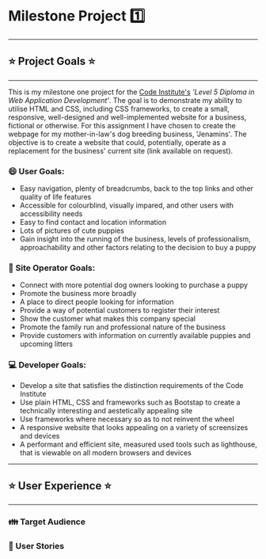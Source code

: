 # Milestone Project :one:

---

## :star: Project Goals :star:

---

This is my milestone one project for the
[Code Institute's](http://www.codeinstitute.net) _'Level 5 Diploma in Web
Application Development'_. The goal is to demonstrate my ability to utilise HTML
and CSS, including CSS frameworks, to create a small, responsive, well-designed
and well-implemented website for a business, fictional or otherwise. For this
assignment I have chosen to create the webpage for my mother-in-law's dog
breeding business, 'Jenamins'. The objective is to create a website that could,
potentially, operate as a replacement for the business' current site (link
available on request).

### :smile: User Goals:

- Easy navigation, plenty of breadcrumbs, back to the top links and other
  quality of life features
- Accessible for colourblind, visually impared, and other users with
  accessibility needs
- Easy to find contact and location information
- Lots of pictures of cute puppies
- Gain insight into the running of the business, levels of professionalism,
  approachability and other factors relating to the decision to buy a puppy

### :dog: Site Operator Goals:

- Connect with more potential dog owners looking to purchase a puppy
- Promote the business more broadly
- A place to direct people looking for information
- Provide a way of potential customers to register their interest
- Show the customer what makes this company special
- Promote the family run and professional nature of the business
- Provide customers with information on currently available puppies and upcoming
  litters

### :computer: Developer Goals:

- Develop a site that satisfies the distinction requirements of the Code
  Institute
- Use plain HTML, CSS and frameworks such as Bootstap to create a technically
  interesting and aestetically appealing site
- Use frameworks where necessary so as to not reinvent the wheel
- A responsive website that looks appealing on a variety of screensizes and
  devices
- A performant and efficient site, measured used tools such as lighthouse, that
  is viewable on all modern browsers and devices

---

## :star: User Experience :star:

---

### :family: Target Audience

### :book: User Stories
